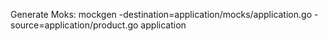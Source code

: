 Generate Moks:
  mockgen -destination=application/mocks/application.go -source=application/product.go application
